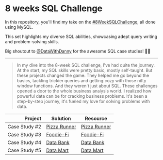 # 8 weeks SQL Challenge 

In this repository, you'll find my take on the [#8WeekSQLChallenge](https://8weeksqlchallenge.com/), all done using MySQL.

This set highlights my diverse SQL abilities, showcasing adept query writing and problem-solving skills.

Big shoutout to [@DataWithDanny](https://www.datawithdanny.com/) for the awesome SQL case studies! 👋🏻

---
> In my dive into the 8-week SQL challenge, I've had quite the journey. At the start, my SQL skills were pretty basic, mostly self-taught. But these projects changed the game. They helped me go beyond the basics, tackling trickier queries and getting cozy with those nifty window functions.  And they weren't just about SQL. These challenges opened a door to the whole business analysis world. I realized how powerful data can be for cracking business problems. It's been a step-by-step journey, it's fueled my love for solving problems with data.

|**Project**   |  **Solution**  |  **Resource**  |
|-------------:|----------------|----------------|
|Case Study #2|[Pizza Runner](https://github.com/Yura-Qu/SQL-Case-Study/blob/main/Case%20Study%20%232%20-%20Pizza%20Runner)|[Pizza Runner](https://8weeksqlchallenge.com/case-study-2/)
|Case Study #3|[Foodie-Fi](https://github.com/Yura-Qu/SQL-Case-Study/blob/main/Case%20Study%20%233%20-%20Foodie-Fi)|[Foodie-Fi](https://8weeksqlchallenge.com/case-study-3/)|
|Case Study #4|[Data Bank](https://github.com/Yura-Qu/SQL-Case-Study/tree/main/Case%20Study%20%234%3A%20Data%20Bank)|[Data Bank](https://8weeksqlchallenge.com/case-study-4/)|
|Case Study #5|[Data Mart](https://github.com/Yura-Qu/SQL-Case-Study/tree/main/Case%20Study%20%235%20-%20Data%20Mart%20)|[Data Mart](https://8weeksqlchallenge.com/case-study-5/)|
